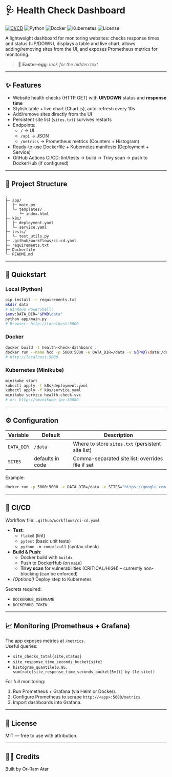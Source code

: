 # 🩺 Health Check Dashboard

[![CI/CD](https://github.com/The4ing/health-check-dashboard/actions/workflows/ci-cd.yaml/badge.svg)](https://github.com/The4ing/health-check-dashboard/actions)
![Python](https://img.shields.io/badge/Python-3.10+-blue)
![Docker](https://img.shields.io/badge/Container-Docker-informational)
![Kubernetes](https://img.shields.io/badge/Orchestration-Kubernetes-326ce5)
![License](https://img.shields.io/badge/License-MIT-green)

A lightweight dashboard for monitoring websites: checks response times and status (UP/DOWN), displays a table and live chart, allows adding/removing sites from the UI, and exposes Prometheus metrics for monitoring.

> 🐣 **Easter-egg**: _look for the hidden text_

---

## ✨ Features
- Website health checks (HTTP GET) with **UP/DOWN** status and **response time**
- Stylish table + live chart (Chart.js), auto-refresh every 10s
- Add/remove sites directly from the UI
- Persistent site list (`sites.txt`) survives restarts
- Endpoints:
  - `/` → UI
  - `/api` → JSON
  - `/metrics` → Prometheus metrics (Counters + Histogram)
- Ready-to-use Dockerfile + Kubernetes manifests (Deployment + Service)
- GitHub Actions CI/CD: lint/tests → build → Trivy scan → push to DockerHub (if configured)

---

## 🧭 Project Structure

```
.
├─ app/
│  ├─ main.py
│  └─ templates/
│     └─ index.html
├─ k8s/
│  ├─ deployment.yaml
│  └─ service.yaml
├─ tests/
│  └─ test_utils.py
├─ .github/workflows/ci-cd.yaml
├─ requirements.txt
├─ Dockerfile
└─ README.md
```

---

## 🚀 Quickstart

### Local (Python)
```bash
pip install -r requirements.txt
mkdir data
# Windows PowerShell:
$env:DATA_DIR="$PWD\data"
python app/main.py
# Browser: http://localhost:5000
```

### Docker
```bash
docker build -t health-check-dashboard .
docker run --name hcd -p 5000:5000 -e DATA_DIR=/data -v ${PWD}\data:/data health-check-dashboard
# http://localhost:5000
```

### Kubernetes (Minikube)
```bash
minikube start
kubectl apply -f k8s/deployment.yaml
kubectl apply -f k8s/service.yaml
minikube service health-check-svc
# or: http://<minikube-ip>:30080
```

---

## ⚙️ Configuration

| Variable   | Default   | Description |
|------------|-----------|-------------|
| `DATA_DIR` | `/data`   | Where to store `sites.txt` (persistent site list) |
| `SITES`    | defaults in code | Comma-separated site list; overrides file if set |

Example:
```bash
docker run -p 5000:5000 -e DATA_DIR=/data -e SITES="https://google.com,https://github.com" health-check-dashboard
```

---

## 🧪 CI/CD

Workflow file: `.github/workflows/ci-cd.yaml`

- **Test**:
  - `flake8` (lint)
  - `pytest` (basic unit tests)
  - `python -m compileall` (syntax check)
- **Build & Push**:
  - Docker build with `buildx`
  - Push to DockerHub (on `main`)
  - **Trivy scan** for vulnerabilities (CRITICAL/HIGH) – currently non-blocking (can be enforced)
- *(Optional)* Deploy step to Kubernetes

Secrets required:
- `DOCKERHUB_USERNAME`
- `DOCKERHUB_TOKEN`

---

## 📈 Monitoring (Prometheus + Grafana)

The app exposes metrics at `/metrics`.  
Useful queries:
- `site_checks_total{site,status}`
- `site_response_time_seconds_bucket{site}`
- `histogram_quantile(0.95, sum(rate(site_response_time_seconds_bucket[5m])) by (le,site))`

For full monitoring:
1. Run Prometheus + Grafana (via Helm or Docker).
2. Configure Prometheus to scrape `http://<app>:5000/metrics`.
3. Import dashboards into Grafana.

---

## 📝 License
MIT — free to use with attribution.

---

## 🙋‍♂️ Credits
Built by Or-Ram Atar
